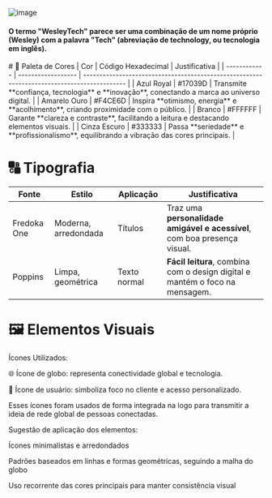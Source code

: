 ![image](https://github.com/user-attachments/assets/ecf40873-10dc-4f6f-b168-cf8e432ceff8)


<h4>O termo "WesleyTech" parece ser uma combinação de um nome próprio (Wesley) com a palavra "Tech" (abreviação de technology, ou tecnologia em inglês).</h4>
# 🎨 Paleta de Cores
| Cor          | Código Hexadecimal | Justificativa                                                                               |
| ------------ | ------------------ | ------------------------------------------------------------------------------------------- |
| Azul Royal   | #17039D            | Transmite **confiança, tecnologia** e **inovação**, conectando a marca ao universo digital. |
| Amarelo Ouro | #F4CE6D            | Inspira **otimismo, energia** e **acolhimento**, criando proximidade com o público.         |
| Branco       | #FFFFFF            | Garante **clareza e contraste**, facilitando a leitura e destacando elementos visuais.      |
| Cinza Escuro | #333333            | Passa **seriedade** e **profissionalismo**, equilibrando a vibração das cores principais.   |

# 🔠 Tipografia
| Fonte       | Estilo               | Aplicação    | Justificativa                                                                |
| ----------- | -------------------- | ------------ | ---------------------------------------------------------------------------- |
| Fredoka One | Moderna, arredondada | Títulos      | Traz uma **personalidade amigável e acessível**, com boa presença visual.    |
| Poppins     | Limpa, geométrica    | Texto normal | **Fácil leitura**, combina com o design digital e mantém o foco na mensagem. |

# 🖼️ Elementos Visuais
Ícones Utilizados:

🌐 Ícone de globo: representa conectividade global e tecnologia.

👤 Ícone de usuário: simboliza foco no cliente e acesso personalizado.

Esses ícones foram usados de forma integrada na logo para transmitir a ideia de rede global de pessoas conectadas.

Sugestão de aplicação dos elementos:

Ícones minimalistas e arredondados

Padrões baseados em linhas e formas geométricas, seguindo a malha do globo

Uso recorrente das cores principais para manter consistência visual
